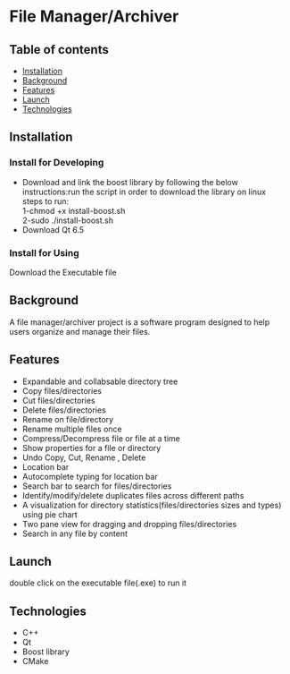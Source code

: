 # File Manager/Archiver

## Table of contents
+ [Installation](#installation)
+ [Background](#background)
+ [Features](#features)
+ [Launch](#launch)
+ [Technologies](#technologies)
## Installation
### Install for Developing
+ Download and link the boost library by following the below instructions:run the script in order to download the library on linux <br />
steps to run: <br />
1-chmod +x install-boost.sh <br />
2-sudo ./install-boost.sh <br />
+ Download Qt 6.5 

### Install for Using
Download the Executable file 
## Background
A file manager/archiver project is a software program designed to help users organize and manage their files.
## Features
+ Expandable and collabsable directory tree
+ Copy files/directories
+ Cut files/directories
+ Delete files/directories
+ Rename on file/directory 
+ Rename multiple files once
+ Compress/Decompress file or file at a time
+ Show properties for a file or directory
+ Undo Copy, Cut, Rename , Delete
+ Location bar 
+ Autocomplete typing for location bar
+ Search bar to search for files/directories 
+ Identify/modify/delete duplicates files across different paths
+ A visualization for directory statistics(files/directories sizes and types) using pie chart
+ Two pane view for dragging and dropping files/directories 
+ Search in any file by content
## Launch
double click on the executable file(.exe) to run it
## Technologies
+ C++
+ Qt
+ Boost library
+ CMake
